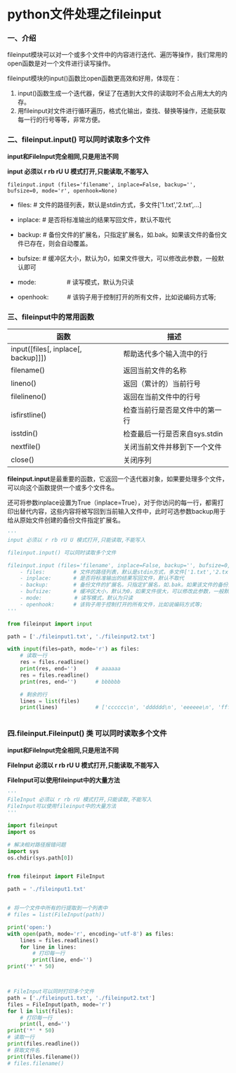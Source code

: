 # python文件处理之fileinput          

### 一、介绍

fileinput模块可以对一个或多个文件中的内容进行迭代、遍历等操作，我们常用的open函数是对一个文件进行读写操作。

fileinput模块的input()函数比open函数更高效和好用，体现在：

1. input()函数生成一个迭代器，保证了在遇到大文件的读取时不会占用太大的内存。
2. 用fileinput对文件进行循环遍历，格式化输出，查找、替换等操作，还能获取每一行的行号等等，非常方便。

 

### 二、fileinput.input() 可以同时读取多个文件

**input和FileInput完全相同,只是用法不同**

**input 必须以 r rb rU U 模式打开,只能读取,不能写入**

`fileinput.input (files='filename', inplace=False, backup='', bufsize=0, mode='r', openhook=None)`

- files:         # 文件的路径列表，默认是stdin方式，多文件['1.txt','2.txt',...]

- inplace:       # 是否将标准输出的结果写回文件，默认不取代
- backup:        # 备份文件的扩展名，只指定扩展名，如.bak。如果该文件的备份文件已存在，则会自动覆盖。
- bufsize:       # 缓冲区大小，默认为0，如果文件很大，可以修改此参数，一般默认即可
- mode:　　　　　# 读写模式，默认为只读
- openhook:　　　# 该钩子用于控制打开的所有文件，比如说编码方式等;



### 三、fileinput中的常用函数

| 函数                                | 描述                           |
| ----------------------------------- | ------------------------------ |
| input([files[, inplace[, backup]]]) | 帮助迭代多个输入流中的行       |
| filename()                          | 返回当前文件的名称             |
| lineno()                            | 返回（累计的）当前行号         |
| filelineno()                        | 返回在当前文件中的行号         |
| isfirstline()                       | 检查当前行是否是文件中的第一行 |
| isstdin()                           | 检查最后一行是否来自sys.stdin  |
| nextfile()                          | 关闭当前文件并移到下一个文件   |
| close()                             | 关闭序列                       |

**fileinput.input**是最重要的函数，它返回一个迭代器对象，如果要处理多个文件，可以向这个函数提供一个或多个文件名。

还可将参数inplace设置为True（inplace=True），对于你访问的每一行，都需打印出替代内容，这些内容将被写回到当前输入文件中，此时可选参数backup用于给从原始文件创建的备份文件指定扩展名。

```python
'''
input 必须以 r rb rU U 模式打开,只能读取,不能写入

fileinput.input() 可以同时读取多个文件

fileinput.input (files='filename', inplace=False, backup='', bufsize=0, mode='r', openhook=None)
    - files:         # 文件的路径列表，默认是stdin方式，多文件['1.txt','2.txt',...]
    - inplace:       # 是否将标准输出的结果写回文件，默认不取代
    - backup:        # 备份文件的扩展名，只指定扩展名，如.bak。如果该文件的备份文件已存在，则会自动覆盖。
    - bufsize:       # 缓冲区大小，默认为0，如果文件很大，可以修改此参数，一般默认即可
    - mode:　　　　　  # 读写模式，默认为只读
    - openhook:　　　 # 该钩子用于控制打开的所有文件，比如说编码方式等;
'''

from fileinput import input

path = ['./fileinput1.txt', './fileinput2.txt']

with input(files=path, mode='r') as files:
    # 读取一行
    res = files.readline()
    print(res, end='')      # aaaaaa
    res = files.readline()
    print(res, end='')      # bbbbbb

    # 剩余的行
    lines = list(files)
    print(lines)            # ['cccccc\n', 'dddddd\n', 'eeeeee\n', 'ffffff\n', 'gggggg\n', 'hhhhhh\n', 'iiiiii\n', 'jjjjjj\n', 'kkkkkk\n', 'llllll\n']
    
```



### 四.fileinput.Fileinput() 类 可以同时读取多个文件

**input和FileInput完全相同,只是用法不同**

**FileInput 必须以 r rb rU U 模式打开,只能读取,不能写入**

**FileInput可以使用fileinput中的大量方法**

```python
'''
FileInput 必须以 r rb rU 模式打开,只能读取,不能写入
FileInput可以使用fileinput中的大量方法
'''

import fileinput
import os

# 解决相对路径报错问题
import sys
os.chdir(sys.path[0])


from fileinput import FileInput

path = './fileinput1.txt'


# 将一个文件中所有的行提取到一个列表中
# files = list(FileInput(path))

print('open:')
with open(path, mode='r', encoding='utf-8') as files:
    lines = files.readlines()
    for line in lines:
        # 打印每一行
        print(line, end='')
print('*' * 50)



# FileInput可以同时打印多个文件
path = ['./fileinput1.txt', './fileinput2.txt']
files = FileInput(path, mode='r')
for l in list(files):
    # 打印每一行
    print(l, end='')
print('*' * 50)
# 读取一行
print(files.readline())
# 获取文件名
print(files.filename())
# files.filename()
```



